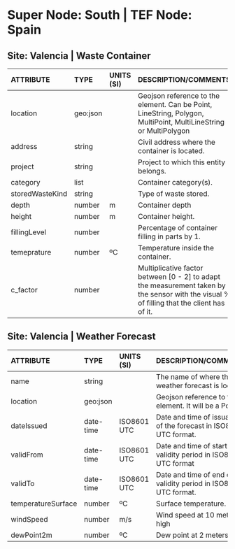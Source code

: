 # Super Node: South | TEF Node: Spain

## Site: Valencia | Waste Container 

| ATTRIBUTE       | TYPE     | UNITS (SI)   | DESCRIPTION/COMMENTS                                                                                                                       |
|:----------------|:---------|:-------------|:-------------------------------------------------------------------------------------------------------------------------------------------|
| location        | geo:json |           | Geojson reference to the element. Can be Point, LineString, Polygon, MultiPoint, MultiLineString or MultiPolygon                           |
| address         | string   |           | Civil address where the container is located.                                                                                              |
| project         | string   |           | Project to which this entity belongs.                                                                                                      |
| category        | list     |           | Container category(s).                                                                                                                     |
| storedWasteKind | string   |           | Type of waste stored.                                                                                                                      |
| depth           | number   | m            | Container depth                                                                                                                            |
| height          | number   | m            | Container height.                                                                                                                          |
| fillingLevel    | number   |           | Percentage of container filling in parts by 1.                                                                                             |
| temeprature     | number   | ºC          | Temperature inside the container.                                                                                                          |
| c_factor        | number   |           | Multiplicative factor between [0 - 2] to adapt the measurement taken by the sensor with the visual % of filling that the client has of it. |

## Site: Valencia | Weather Forecast 

| ATTRIBUTE          | TYPE      | UNITS (SI)   | DESCRIPTION/COMMENTS                                                |
|:-------------------|:----------|:-------------|:--------------------------------------------------------------------|
| name               | string    |           | The name of where the weather forecast is located.                  |
| location           | geo:json  |           | Geojson reference to the element. It will be a Point.               |
| dateIssued         | date-time | ISO8601 UTC  | Date and time of issuance of the forecast in ISO8601 UTC format.    |
| validFrom          | date-time | ISO8601 UTC  | Date and time of start of the validity period in ISO8601 UTC format |
| validTo            | date-time | ISO8601 UTC  | Date and time of end of the validity period in ISO8601 UTC format.  |
| temperatureSurface | number    | ºC          | Surface temperature.                                                |
| windSpeed          | number    | m/s          | Wind speed at 10 meters high                                        |
| dewPoint2m         | number    | ºC          | Dew point at 2 meters high.                                         |

